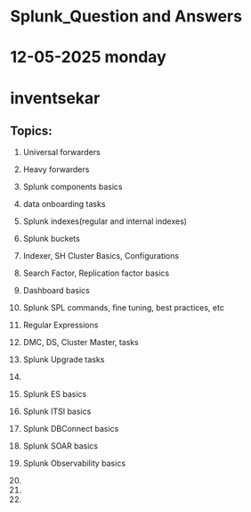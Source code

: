 # Splunk_Question and Answers
# 12-05-2025 monday
# inventsekar

Topics:
-----------------
1. Universal forwarders
2. Heavy forwarders
3. Splunk components basics
4. data onboarding tasks
5. Splunk indexes(regular and internal indexes)
6. Splunk buckets
7. Indexer, SH Cluster Basics, Configurations
8. Search Factor, Replication factor basics
9. Dashboard basics
10. Splunk SPL commands, fine tuning, best practices, etc
11. Regular Expressions
12. DMC, DS, Cluster Master, tasks
13. Splunk Upgrade tasks
14.    


1. Splunk ES basics
2. Splunk ITSI basics
3. Splunk DBConnect basics
4. Splunk SOAR basics
5. Splunk Observability basics
6. 
7.
7. 
